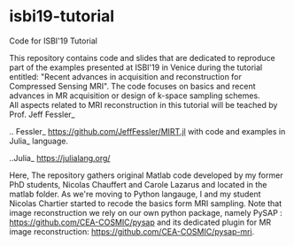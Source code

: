 # isbi19-tutorial
Code for ISBI'19 Tutorial 

This repository contains code and slides that are dedicated to reproduce part of the examples presented at ISBI'19 in Venice during the tutorial entitled: "Recent advances in acquisition and reconstruction for Compressed Sensing MRI". The code focuses on basics and recent advances in MR acquisition or design of k-space sampling schemes.  
All aspects related to MRI reconstruction in this tutorial will be teached by Prof. Jeff Fessler_

.. Fessler_ https://github.com/JeffFessler/MIRT.jl
with code and examples in Julia_ language.

..Julia_ https://julialang.org/

Here, The repository gathers original Matlab code developed by my former PhD students, Nicolas Chauffert and Carole Lazarus and located in the matlab folder.
As we're moving to Python langauge, I and my student Nicolas Chartier started to recode the basics form MRI sampling. Note that image reconstruction we rely on our own python package, namely PySAP : https://github.com/CEA-COSMIC/pysap and its dedicated plugin for MR image reconstruction: https://github.com/CEA-COSMIC/pysap-mri.

